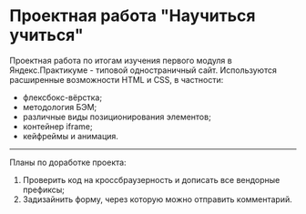 # Проектная работа "Научиться учиться"

Проектная работа по итогам изучения первого модуля в Яндекс.Практикуме - типовой одностраничный сайт.
Используются расширенные возможности HTML и CSS, в частности:
* флексбокс-вёрстка;
* методология БЭМ;
* различные виды позиционирования элементов;
* контейнер iframe;
* кейфреймы и анимация.

------
Планы по доработке проекта:
1. Проверить код на кроссбраузерность и дописать все вендорные префиксы;
2. Задизайнить форму, через которую можно отправить комментарий.
